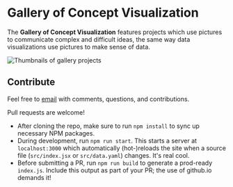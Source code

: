 # Gallery of Concept Visualization

The **Gallery of Concept Visualization** features projects which use pictures to communicate complex and difficult ideas, the same way data visualizations use pictures to make sense of data.

![Thumbnails of gallery projects](https://pbs.twimg.com/media/CQF8burUwAABKb_.jpg:medium)

## Contribute

Feel free to <a href='mailto:joshuah@alum.mit.edu'>email</a> with comments, questions, and contributions.

Pull requests are welcome!

* After cloning the repo, make sure to run `npm install` to sync up necessary NPM packages.
* During development, run `npm run start`. This starts a server at `localhost:3000` which automatically (hot-)reloads the site when a source file (`src/index.jsx` or `src/data.yaml`) changes. It's real cool.
* Before submitting a PR, run `npm run build` to generate a prod-ready `index.js`. Include this output as part of your PR; the use of github.io demands it!
